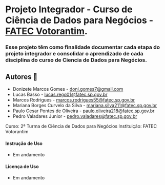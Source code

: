 # Projeto Integrador - Curso de Ciência de Dados para Negócios - [FATEC Votorantim](https://fatecvotorantim.cps.sp.gov.br).

### Esse projeto têm como finalidade documentar cada etapa do projeto integrador e consolidar o aprendizado de cada disciplina do curso de Ciencia de Dados para Negócios.

## Autores 🚀
* Donizete Marcos Gomes - doni.gomes7@gmail.com
* Lucas Basso - lucas.rego01@fatec.sp.gov.br
* Marcos Rodrigues - marcos.rodrigues55@fatec.sp.gov.br
* Mariana Borges Curvelo da Silva - mariana.silva211@fatec.sp.gov.br
* Paulo Cesar Pontes de Oliveira - paulo.oliveira218@fatec.sp.gov.br
* Pedro Valadares Junior - pedro.valadares@fatec.sp.gov.br

Curso: 2ª Turma de Ciência de Dados para Negócios
Instituição: FATEC Votorantim

#### Instrução de Uso
 * Em andamento
#### Licença de Uso
* Em andamento

